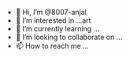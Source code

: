 - 👋 Hi, I’m @8007-anjal
- 👀 I’m interested in ...art
- 🌱 I’m currently learning ...
- 💞️ I’m looking to collaborate on ...
- 📫 How to reach me ...

<!---
8007-anjal/8007-anjal is a ✨ special ✨ repository because its `README.md` (this file) appears on your GitHub profile.
You can click the Preview link to take a look at your changes.
--->
